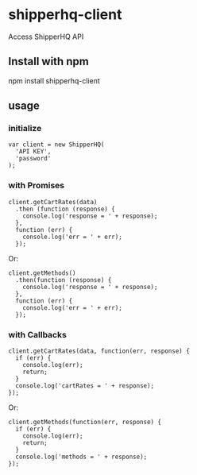 # shipperhq-client
Access ShipperHQ API

## Install with npm

npm install shipperhq-client

## usage

### initialize

```
var client = new ShipperHQ(
  'API KEY', 
  'password'
);
```

### with Promises

```
client.getCartRates(data)
  .then (function (response) {
    console.log('response = ' + response);
  },
  function (err) {
    console.log('err = ' + err);
  });
```
Or:
```
client.getMethods()
  .then(function (response) {
    console.log('response = ' + response);
  },
  function (err) {
    console.log('err = ' + err);
  });
```

### with Callbacks
```
client.getCartRates(data, function(err, response) {
  if (err) {
    console.log(err);
    return;
  }
  console.log('cartRates = ' + response);
});
```
Or:
```  
client.getMethods(function(err, response) {
  if (err) {
    console.log(err);
    return;
  }
  console.log('methods = ' + response);
});
```


